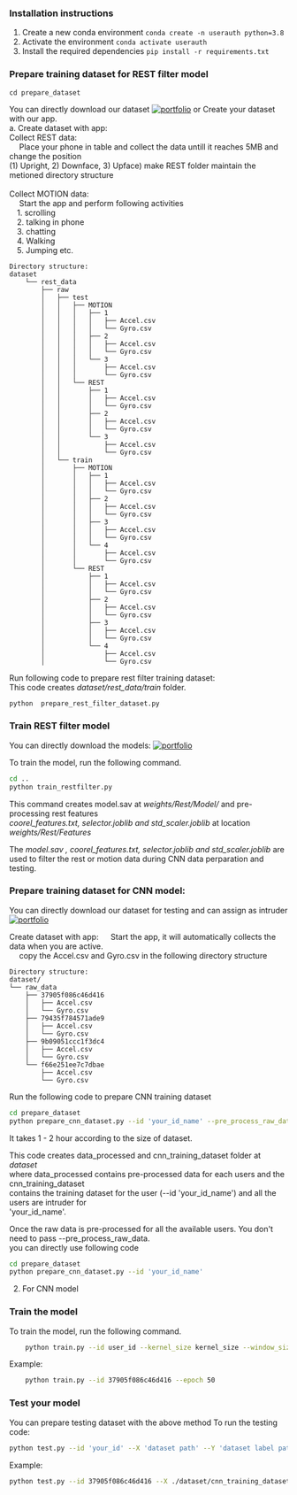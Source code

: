 ### Installation instructions
1. Create a new conda environment
    ```conda create -n userauth python=3.8```
2. Activate the environment
    ```conda activate userauth```
3. Install the required dependencies
    ```pip install -r requirements.txt```

### Prepare training dataset for REST filter model
```cd prepare_dataset```

You can directly download our dataset [![portfolio](https://img.shields.io/badge/my_portfolio-000?style=for-the-badge&logo=ko-fi&logoColor=white)](https://katherinempeterson.com/)
or Create your dataset with our app.  
a. Create dataset with app:  
    Collect REST data:  
    &emsp; Place your phone in table and collect the data untill it reaches 5MB and change the position  
        (1) Upright, 2) Downface, 3) Upface) make REST folder maintain the metioned directory structure  
    \
    Collect MOTION data:  
    &emsp; Start the app and perform following activities  
    &emsp;1.  scrolling  
    &emsp;2.  talking in phone  
    &emsp;3.  chatting  
    &emsp;4.  Walking  
    &emsp;5.  Jumping
    etc.


    Directory structure:
    dataset
        └── rest_data
            ├── raw
            │   ├── test
            │   │   ├── MOTION
            │   │   │   ├── 1
            │   │   │   │   ├── Accel.csv
            │   │   │   │   └── Gyro.csv
            │   │   │   ├── 2
            │   │   │   │   ├── Accel.csv
            │   │   │   │   └── Gyro.csv
            │   │   │   └── 3
            │   │   │       ├── Accel.csv
            │   │   │       └── Gyro.csv
            │   │   └── REST
            │   │       ├── 1
            │   │       │   ├── Accel.csv
            │   │       │   └── Gyro.csv
            │   │       ├── 2
            │   │       │   ├── Accel.csv
            │   │       │   └── Gyro.csv
            │   │       └── 3
            │   │           ├── Accel.csv
            │   │           └── Gyro.csv
            │   └── train
            │       ├── MOTION
            │       │   ├── 1
            │       │   │   ├── Accel.csv
            │       │   │   └── Gyro.csv
            │       │   ├── 2
            │       │   │   ├── Accel.csv
            │       │   │   └── Gyro.csv
            │       │   ├── 3
            │       │   │   ├── Accel.csv
            │       │   │   └── Gyro.csv
            │       │   └── 4
            │       │       ├── Accel.csv
            │       │       └── Gyro.csv
            │       └── REST
            │           ├── 1
            │           │   ├── Accel.csv
            │           │   └── Gyro.csv
            │           ├── 2
            │           │   ├── Accel.csv
            │           │   └── Gyro.csv
            │           ├── 3
            │           │   ├── Accel.csv
            │           │   └── Gyro.csv
            │           └── 4
            │               ├── Accel.csv
            │               └── Gyro.csv



Run following code to prepare rest filter training dataset:  
This code creates *dataset/rest_data/train* folder.
```bash
python  prepare_rest_filter_dataset.py
```
### Train REST filter model
You can directly download the models: [![portfolio](https://img.shields.io/badge/my_portfolio-000?style=for-the-badge&logo=ko-fi&logoColor=white)](https://katherinempeterson.com/)

To train the model, run the following command.
```bash
cd ..
python train_restfilter.py
```
This command creates model.sav at *weights/Rest/Model/* and pre-processing rest features  
*coorel_features.txt, selector.joblib and  std_scaler.joblib* at location *weights/Rest/Features*

The *model.sav , coorel_features.txt, selector.joblib and  std_scaler.joblib* are used to filter the rest or motion data during CNN data perparation and testing. 


### Prepare training dataset for CNN model:
You can directly download our dataset for testing and can assign as intruder 
[![portfolio](https://img.shields.io/badge/my_portfolio-000?style=for-the-badge&logo=ko-fi&logoColor=white)](https://katherinempeterson.com/)

Create dataset with app:
&emsp; Start the app, it will automatically collects the data when you are active.  
&emsp; copy the Accel.csv and Gyro.csv in the following directory structure

    Directory structure:
    dataset/
    └── raw_data
        ├── 37905f086c46d416
        │   ├── Accel.csv
        │   └── Gyro.csv
        ├── 79435f784571ade9
        │   ├── Accel.csv
        │   └── Gyro.csv
        ├── 9b09051ccc1f3dc4
        │   ├── Accel.csv
        │   └── Gyro.csv
        └── f66e251ee7c7dbae
            ├── Accel.csv
            └── Gyro.csv

Run the following code to prepare CNN training dataset
```bash
cd prepare_dataset
python prepare_cnn_dataset.py --id 'your_id_name' --pre_process_raw_data
```
It takes 1 - 2 hour according to the size of dataset.  

This code creates data_processed and cnn_training_dataset folder at *dataset*  
where data_processed contains pre-processed data for each users and  the cnn_training_dataset  
contains the training dataset for the user (--id 'your_id_name') and all the users are intruder for  
'your_id_name'.

Once the raw data is pre-processed for all the available users. You don't need to pass --pre_process_raw_data.  
you can directly use following code
```bash
cd prepare_dataset
python prepare_cnn_dataset.py --id 'your_id_name'
```  

2. For CNN model

### Train the model
To train the model, run the following command.
```bash
    python train.py --id user_id --kernel_size kernel_size --window_size window_size --lr learning_rate --num_filters number_of_filters_to_use --epoch number_of_epochs_to_train --dataset_path root_path_of_the_dataset
```
Example:
```bash
    python train.py --id 37905f086c46d416 --epoch 50
```

### Test your model
You can prepare testing dataset with the above method
To run the testing code:
```bash
python test.py --id 'your_id' --X 'dataset path' --Y 'dataset label path' --model_path 'Trained model checkpoint path (.h5)'
```
Example:
```bash
python test.py --id 37905f086c46d416 --X ./dataset/cnn_training_dataset/37905f086c46d416/X_test.csv --Y ./dataset/cnn_training_dataset/37905f086c46d416/Y_test.csv --model_path ./weights/37905f086c46d416/Models/cp.h5
```
